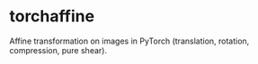 # torchaffine
Affine transformation on images in PyTorch (translation, rotation, compression, pure shear).
